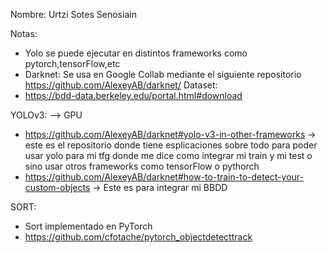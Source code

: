 Nombre: Urtzi Sotes Senosiain

Notas: 
- Yolo se puede ejecutar en distintos frameworks como pytorch,tensorFlow,etc
- Darknet: Se usa en Google Collab mediante el siguiente repositorio https://github.com/AlexeyAB/darknet/ 
Dataset:
- https://bdd-data.berkeley.edu/portal.html#download 

YOLOv3: --> GPU
- https://github.com/AlexeyAB/darknet#yolo-v3-in-other-frameworks -> este es el repositorio donde tiene esplicaciones sobre todo para poder usar yolo para mi tfg donde me dice como integrar mi train y mi test o sino usar otros frameworks como tensorFlow o pythorch
- https://github.com/AlexeyAB/darknet#how-to-train-to-detect-your-custom-objects -> Este es para integrar mi BBDD

SORT:
- Sort implementado en PyTorch
- https://github.com/cfotache/pytorch_objectdetecttrack 
